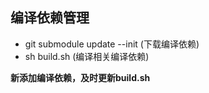 ## 编译依赖管理 ##

- git submodule update --init    (下载编译依赖)
- sh build.sh                    (编译相关编译依赖)

**新添加编译依赖，及时更新build.sh**
